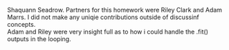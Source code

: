 Shaquann Seadrow. 
Partners for this homework were Riley Clark and Adam Marrs. I did not make any uniqie contributions outside of discussinf concepts.  
Adam and Riley were very insight full as to how i could handle the .fit() outputs in the looping.
